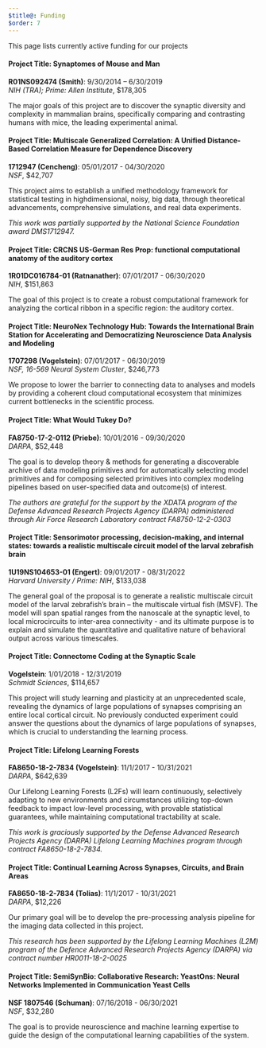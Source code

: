 ```yaml
---
$title@: Funding
$order: 7
---
```


This page lists currently active funding for our projects

#### Project Title: Synaptomes of Mouse and Man
**R01NS092474 (Smith)**: 9/30/2014 – 6/30/2019  
*NIH (TRA); Prime: Allen Institute*, $178,305  

The major goals of this project are to discover the synaptic diversity and complexity in mammalian
brains, specifically comparing and contrasting humans with mice, the leading experimental animal.


#### Project Title: Multiscale Generalized Correlation: A Unified Distance-Based Correlation Measure for Dependence Discovery
**1712947 (Cencheng)**: 05/01/2017 - 04/30/2020  
*NSF*, $42,707

This project aims to establish a unified methodology framework for statistical testing in highdimensional, noisy, big data, through theoretical advancements, comprehensive simulations, and real
data experiments.  

*This work was partially supported by the National Science Foundation award DMS1712947.*


#### Project Title: CRCNS US-German Res Prop: functional computational anatomy of the auditory cortex
**1R01DC016784-01 (Ratnanather)**: 07/01/2017 - 06/30/2020  
*NIH*, $151,863

The goal of this project is to create a robust computational framework for analyzing the cortical ribbon
in a specific region: the auditory cortex.


#### Project Title: NeuroNex Technology Hub: Towards the International Brain Station for Accelerating and Democratizing Neuroscience Data Analysis and Modeling
**1707298 (Vogelstein)**: 07/01/2017 - 06/30/2019  
*NSF, 16-569 Neural System Cluster*, $246,773

We propose to lower the barrier to connecting data to analyses and models by providing a coherent
cloud computational ecosystem that minimizes current bottlenecks in the scientific process.

#### Project Title: What Would Tukey Do?
**FA8750-17-2-0112 (Priebe)**: 10/01/2016 - 09/30/2020  
*DARPA*, $52,448

The goal is to develop theory & methods for generating a discoverable archive of data modeling
primitives and for automatically selecting model primitives and for composing selected primitives into
complex modeling pipelines based on user-specified data and outcome(s) of interest.

*The authors are grateful for the support by the XDATA program of the Defense Advanced Research Projects Agency (DARPA) administered through Air Force Research Laboratory contract FA8750-12-2-0303*

#### Project Title: Sensorimotor processing, decision-making, and internal states: towards a realistic multiscale circuit model of the larval zebrafish brain
**1U19NS104653-01 (Engert)**: 09/01/2017 - 08/31/2022  
*Harvard University / Prime: NIH*, $133,038

The general goal of the proposal is to generate a realistic multiscale circuit model of the larval
zebrafish’s brain – the multiscale virtual fish (MSVF). The model will span spatial ranges from the
nanoscale at the synaptic level, to local microcircuits to inter-area connectivity - and its ultimate
purpose is to explain and simulate the quantitative and qualitative nature of behavioral output across
various timescales.

#### Project Title: Connectome Coding at the Synaptic Scale
**Vogelstein**: 1/01/2018 - 12/31/2019  
*Schmidt Sciences*, $114,657

This project will study learning and plasticity at an unprecedented scale, revealing the dynamics of
large populations of synapses comprising an entire local cortical circuit. No previously conducted
experiment could answer the questions about the dynamics of large populations of synapses, which
is crucial to understanding the learning process.

#### Project Title: Lifelong Learning Forests
**FA8650-18-2-7834 (Vogelstein)**: 11/1/2017 - 10/31/2021  
*DARPA*, $642,639

Our Lifelong Learning Forests (L2Fs) will learn continuously, selectively adapting to new
environments and circumstances utilizing top-down feedback to impact low-level processing, with
provable statistical guarantees, while maintaining computational tractability at scale. 

*This work is graciously supported by the Defense Advanced Research Projects Agency (DARPA) Lifelong Learning Machines program through contract FA8650-18-2-7834.*

#### Project Title: Continual Learning Across Synapses, Circuits, and Brain Areas 
**FA8650-18-2-7834 (Tolias)**: 11/1/2017 - 10/31/2021  
*DARPA*, $12,226

Our primary goal will be to develop the pre-processing analysis pipeline for the imaging data collected
in this project.

*This research has been supported by the Lifelong Learning Machines (L2M) program of the Defence Advanced Research Projects Agency (DARPA) via contract number HR0011-18-2-0025*

#### Project Title: SemiSynBio: Collaborative Research: YeastOns: Neural Networks Implemented in Communication Yeast Cells
**NSF 1807546 (Schuman)**: 07/16/2018 - 06/30/2021  
*NSF*, $32,280

The goal is to provide neuroscience and machine learning expertise to guide the design of the computational
learning capabilities of the system.